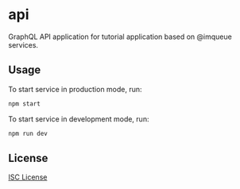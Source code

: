 # api

GraphQL API application for tutorial application based on
@imqueue services.

## Usage

To start service in production mode, run:

~~~bash
npm start
~~~

To start service in development mode, run:

~~~bash
npm run dev
~~~

## License

[ISC License](LICENSE)
